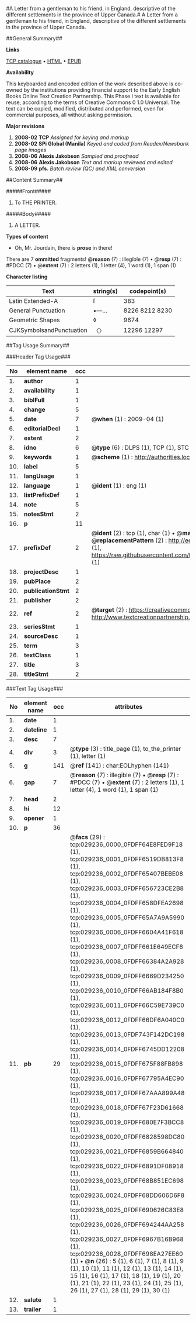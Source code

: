 #A Letter from a gentleman to his friend, in England, descriptive of the different settlements in the province of Upper Canada.#
A Letter from a gentleman to his friend, in England, descriptive of the different settlements in the province of Upper Canada.

##General Summary##

**Links**

[TCP catalogue](http://www.ota.ox.ac.uk/tcp/)  • 
[HTML](http://tei.it.ox.ac.uk/tcp/Texts-HTML/free/N22/N22161.html)  • 
[EPUB](http://tei.it.ox.ac.uk/tcp/Texts-EPUB/free/N22/N22161.epub)

**Availability**

This keyboarded and encoded edition of the
	       work described above is co-owned by the institutions
	       providing financial support to the Early English Books
	       Online Text Creation Partnership. This Phase I text is
	       available for reuse, according to the terms of Creative
	       Commons 0 1.0 Universal. The text can be copied,
	       modified, distributed and performed, even for
	       commercial purposes, all without asking permission.

**Major revisions**

1. __2008-02__ __TCP__ *Assigned for keying and markup*
1. __2008-02__ __SPi Global (Manila)__ *Keyed and coded from Readex/Newsbank page images*
1. __2008-06__ __Alexis Jakobson__ *Sampled and proofread*
1. __2008-06__ __Alexis Jakobson__ *Text and markup reviewed and edited*
1. __2008-09__ __pfs.__ *Batch review (QC) and XML conversion*

##Content Summary##

#####Front#####

1. To THE PRINTER.

#####Body#####

1. A LETTER.

**Types of content**

  * Oh, Mr. Jourdain, there is **prose** in there!

There are 7 **ommitted** fragments! 
 @__reason__ (7) : illegible (7)  •  @__resp__ (7) : #PDCC (7)  •  @__extent__ (7) : 2 letters (1), 1 letter (4), 1 word (1), 1 span (1)

**Character listing**


|Text|string(s)|codepoint(s)|
|---|---|---|
|Latin Extended-A|ſ|383|
|General Punctuation|•—…|8226 8212 8230|
|Geometric Shapes|◊|9674|
|CJKSymbolsandPunctuation|〈〉|12296 12297|

##Tag Usage Summary##

###Header Tag Usage###

|No|element name|occ|attributes|
|---|---|---|---|
|1.|__author__|1||
|2.|__availability__|1||
|3.|__biblFull__|1||
|4.|__change__|5||
|5.|__date__|7| @__when__ (1) : 2009-04 (1)|
|6.|__editorialDecl__|1||
|7.|__extent__|2||
|8.|__idno__|6| @__type__ (6) : DLPS (1), TCP (1), STC (1), NOTIS (1), IMAGE-SET (1), EVANS-CITATION (1)|
|9.|__keywords__|1| @__scheme__ (1) : http://authorities.loc.gov/ (1)|
|10.|__label__|5||
|11.|__langUsage__|1||
|12.|__language__|1| @__ident__ (1) : eng (1)|
|13.|__listPrefixDef__|1||
|14.|__note__|5||
|15.|__notesStmt__|2||
|16.|__p__|11||
|17.|__prefixDef__|2| @__ident__ (2) : tcp (1), char (1)  •  @__matchPattern__ (2) : ([0-9\-]+):([0-9IVX]+) (1), (.+) (1)  •  @__replacementPattern__ (2) : http://eebo.chadwyck.com/downloadtiff?vid=$1&page=$2 (1), https://raw.githubusercontent.com/textcreationpartnership/Texts/master/tcpchars.xml#$1 (1)|
|18.|__projectDesc__|1||
|19.|__pubPlace__|2||
|20.|__publicationStmt__|2||
|21.|__publisher__|2||
|22.|__ref__|2| @__target__ (2) : https://creativecommons.org/publicdomain/zero/1.0/ (1), http://www.textcreationpartnership.org/docs/. (1)|
|23.|__seriesStmt__|1||
|24.|__sourceDesc__|1||
|25.|__term__|3||
|26.|__textClass__|1||
|27.|__title__|3||
|28.|__titleStmt__|2||


###Text Tag Usage###

|No|element name|occ|attributes|
|---|---|---|---|
|1.|__date__|1||
|2.|__dateline__|1||
|3.|__desc__|7||
|4.|__div__|3| @__type__ (3) : title_page (1), to_the_printer (1), letter (1)|
|5.|__g__|141| @__ref__ (141) : char:EOLhyphen (141)|
|6.|__gap__|7| @__reason__ (7) : illegible (7)  •  @__resp__ (7) : #PDCC (7)  •  @__extent__ (7) : 2 letters (1), 1 letter (4), 1 word (1), 1 span (1)|
|7.|__head__|2||
|8.|__hi__|12||
|9.|__opener__|1||
|10.|__p__|36||
|11.|__pb__|29| @__facs__ (29) : tcp:029236_0000_0FDFF64E8FED9F18 (1), tcp:029236_0001_0FDFF6519DB813F8 (1), tcp:029236_0002_0FDFF65407BEBE08 (1), tcp:029236_0003_0FDFF656723CE2B8 (1), tcp:029236_0004_0FDFF658DFEA2698 (1), tcp:029236_0005_0FDFF65A7A9A5990 (1), tcp:029236_0006_0FDFF6604A41F618 (1), tcp:029236_0007_0FDFF661E649ECF8 (1), tcp:029236_0008_0FDFF66384A2A928 (1), tcp:029236_0009_0FDFF6669D234250 (1), tcp:029236_0010_0FDFF66AB184F8B0 (1), tcp:029236_0011_0FDFF66C59E739C0 (1), tcp:029236_0012_0FDFF66DF6A040C0 (1), tcp:029236_0013_0FDF743F142DC198 (1), tcp:029236_0014_0FDFF6745DD12208 (1), tcp:029236_0015_0FDFF675F88FB898 (1), tcp:029236_0016_0FDFF67795A4EC90 (1), tcp:029236_0017_0FDFF67AAA899A48 (1), tcp:029236_0018_0FDFF67F23D61668 (1), tcp:029236_0019_0FDFF680E7F3BCC8 (1), tcp:029236_0020_0FDFF6828598DC80 (1), tcp:029236_0021_0FDFF6859B664840 (1), tcp:029236_0022_0FDFF6891DF08918 (1), tcp:029236_0023_0FDFF68B851EC698 (1), tcp:029236_0024_0FDFF68DD606D6F8 (1), tcp:029236_0025_0FDFF690626C83E8 (1), tcp:029236_0026_0FDFF694244AA258 (1), tcp:029236_0027_0FDFF6967B16B968 (1), tcp:029236_0028_0FDFF698EA27EE60 (1)  •  @__n__ (26) : 5 (1), 6 (1), 7 (1), 8 (1), 9 (1), 10 (1), 11 (1), 12 (1), 13 (1), 14 (1), 15 (1), 16 (1), 17 (1), 18 (1), 19 (1), 20 (1), 21 (1), 22 (1), 23 (1), 24 (1), 25 (1), 26 (1), 27 (1), 28 (1), 29 (1), 30 (1)|
|12.|__salute__|1||
|13.|__trailer__|1||
